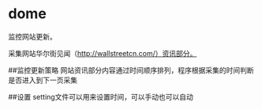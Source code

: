 # dome
监控网站更新。

采集网站华尔街见闻（http://wallstreetcn.com/）资讯部分。

##监控更新策略
网站资讯部分内容通过时间顺序排列，程序根据采集的时间判断是否进入到下一页采集

##设置
setting文件可以用来设置时间，可以手动也可以自动


